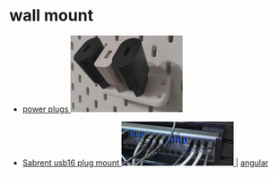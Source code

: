 # wall mount

* [ power plugs ![alt text](image.png) ](https://www.thingiverse.com/thing:6320736)

* [ Sabrent usb16 plug mount ![alt text](image-1.png) ](https://makerworld.com/en/models/134096-sabrent-16-port-usb-wall-extrusion-mount#profileId-145568) | [angular](https://makerworld.com/en/models/744836-sabrent-16-port-usb-3-0-hub-desk-mounted-angler)